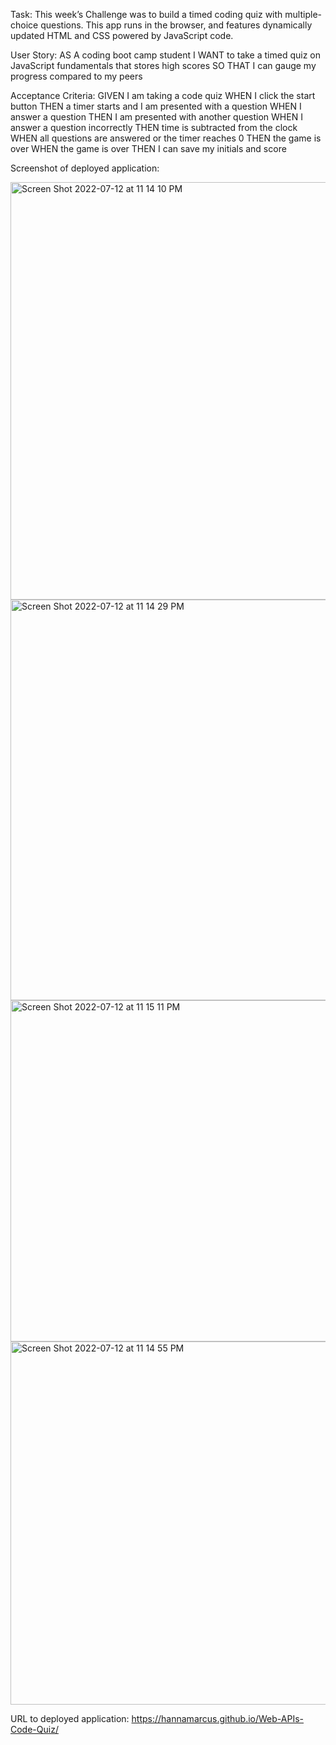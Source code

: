 Task:
This week’s Challenge was to build a timed coding quiz with multiple-choice questions. This app runs in the browser, and features dynamically updated HTML and CSS powered by JavaScript code.

User Story:
AS A coding boot camp student
I WANT to take a timed quiz on JavaScript fundamentals that stores high scores
SO THAT I can gauge my progress compared to my peers

Acceptance Criteria:
GIVEN I am taking a code quiz
WHEN I click the start button
THEN a timer starts and I am presented with a question
WHEN I answer a question
THEN I am presented with another question
WHEN I answer a question incorrectly
THEN time is subtracted from the clock
WHEN all questions are answered or the timer reaches 0
THEN the game is over
WHEN the game is over
THEN I can save my initials and score

Screenshot of deployed application:

<img width="668" alt="Screen Shot 2022-07-12 at 11 14 10 PM" src="https://user-images.githubusercontent.com/106893601/178664700-c2887617-af19-4bc9-89d2-122e15ab414e.png">

<img width="641" alt="Screen Shot 2022-07-12 at 11 14 29 PM" src="https://user-images.githubusercontent.com/106893601/178664713-5dc91066-b617-42d2-bf7c-65540e3d4a87.png">

<img width="546" alt="Screen Shot 2022-07-12 at 11 15 11 PM" src="https://user-images.githubusercontent.com/106893601/178664755-d139e6c4-7008-47dd-a6d7-de53fed6af65.png">

<img width="581" alt="Screen Shot 2022-07-12 at 11 14 55 PM" src="https://user-images.githubusercontent.com/106893601/178664772-9be44013-072e-43e8-971e-d4727ea9ea5d.png">

URL to deployed application:
https://hannamarcus.github.io/Web-APIs-Code-Quiz/


